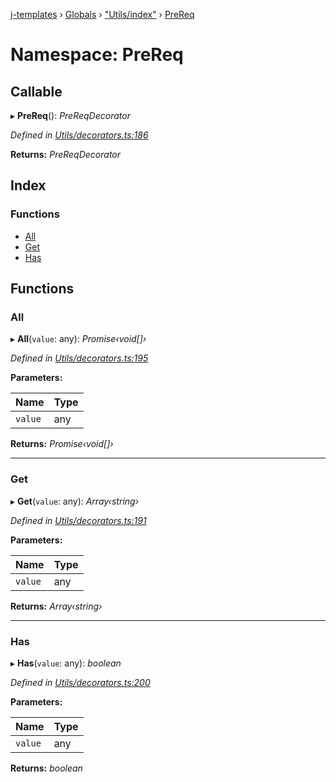 [j-templates](../README.md) › [Globals](../globals.md) › ["Utils/index"](_utils_index_.md) › [PreReq](_utils_index_.prereq.md)

# Namespace: PreReq

## Callable

▸ **PreReq**(): *PreReqDecorator*

*Defined in [Utils/decorators.ts:186](https://github.com/TypesInCode/jTemplates/blob/2f3395e/src/Utils/decorators.ts#L186)*

**Returns:** *PreReqDecorator*

## Index

### Functions

* [All](_utils_index_.prereq.md#all)
* [Get](_utils_index_.prereq.md#get)
* [Has](_utils_index_.prereq.md#has)

## Functions

###  All

▸ **All**(`value`: any): *Promise‹void[]›*

*Defined in [Utils/decorators.ts:195](https://github.com/TypesInCode/jTemplates/blob/2f3395e/src/Utils/decorators.ts#L195)*

**Parameters:**

Name | Type |
------ | ------ |
`value` | any |

**Returns:** *Promise‹void[]›*

___

###  Get

▸ **Get**(`value`: any): *Array‹string›*

*Defined in [Utils/decorators.ts:191](https://github.com/TypesInCode/jTemplates/blob/2f3395e/src/Utils/decorators.ts#L191)*

**Parameters:**

Name | Type |
------ | ------ |
`value` | any |

**Returns:** *Array‹string›*

___

###  Has

▸ **Has**(`value`: any): *boolean*

*Defined in [Utils/decorators.ts:200](https://github.com/TypesInCode/jTemplates/blob/2f3395e/src/Utils/decorators.ts#L200)*

**Parameters:**

Name | Type |
------ | ------ |
`value` | any |

**Returns:** *boolean*
